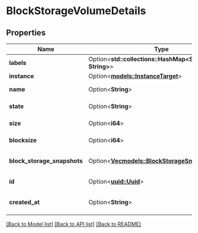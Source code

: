 # BlockStorageVolumeDetails

## Properties

Name | Type | Description | Notes
------------ | ------------- | ------------- | -------------
**labels** | Option<**std::collections::HashMap<String, String>**> |  | [optional]
**instance** | Option<[**models::InstanceTarget**](instance-target.md)> |  | [optional]
**name** | Option<**String**> | Volume name | [optional]
**state** | Option<**String**> | Volume state | [optional][readonly]
**size** | Option<**i64**> | Volume size | [optional]
**blocksize** | Option<**i64**> | Volume block size | [optional][readonly]
**block_storage_snapshots** | Option<[**Vec<models::BlockStorageSnapshotTarget>**](block-storage-snapshot-target.md)> | Volume snapshots, if any | [optional]
**id** | Option<[**uuid::Uuid**](uuid::Uuid.md)> | Volume ID | [optional][readonly]
**created_at** | Option<**String**> | Volume creation date | [optional][readonly]

[[Back to Model list]](../README.md#documentation-for-models) [[Back to API list]](../README.md#documentation-for-api-endpoints) [[Back to README]](../README.md)


